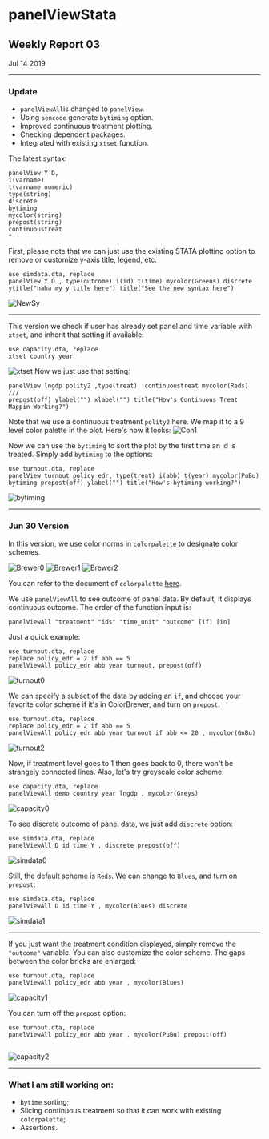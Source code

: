 # panelViewStata
## Weekly Report 03
Jul 14 2019

***
### Update
* `panelViewAll`is changed to `panelView`.
* Using `sencode` generate `bytiming` option.
* Improved continuous treatment plotting.
* Checking dependent packages.
* Integrated with existing `xtset` function.


The latest syntax:

```
panelView Y D,
i(varname)
t(varname numeric)
type(string)
discrete
bytiming
mycolor(string)
prepost(string)
continuoustreat
*
```
First, please note that we can just use the existing STATA plotting option to remove or customize y-axis title, legend, etc.
```
use simdata.dta, replace
panelView Y D , type(outcome) i(id) t(time) mycolor(Greens) discrete ytitle("haha my y title here") title("See the new syntax here")
```
![NewSy](newsyntax1.jpg)


***
This version we check if user has already set panel and time variable with `xtset`, and inherit that setting if available:
```
use capacity.dta, replace
xtset country year
```
![xtset](xtset.png)
Now we just use that setting:
```
panelView lngdp polity2 ,type(treat)  continuoustreat mycolor(Reds) ///
prepost(off) ylabel("") xlabel("") title("How's Continuous Treat Mappin Working?")
```
Note that we use a continuous treatment `polity2` here. We map it to a 9 level color palette in the plot. Here's how it looks:
![Con1](continuous.jpg)


Now we can use the `bytiming` to sort the plot by the first time an id is treated. Simply add `bytiming` to the options:
```
use turnout.dta, replace
panelView turnout policy_edr, type(treat) i(abb) t(year) mycolor(PuBu) bytiming prepost(off) ylabel("") title("How's bytiming working?")
```
![bytiming](bytiming1.png)



***
### Jun 30 Version
In this  version, we use color norms in `colorpalette` to designate color schemes.

![Brewer0](Brewer0.svg)
![Brewer1](Brewer1.svg)
![Brewer2](Brewer2.svg)

You can refer to the document of `colorpalette` [here](http://repec.sowi.unibe.ch/stata/palettes/colors.html).

We use `panelViewAll` to see outcome of panel data. By default, it displays continuous outcome. The order of the function input is:

```
panelViewAll "treatment" "ids" "time_unit" "outcome" [if] [in]
```
Just a quick example:
```
use turnout.dta, replace
replace policy_edr = 2 if abb == 5
panelViewAll policy_edr abb year turnout, prepost(off)
```
![turnout0](turnout0.png)

We can specify a subset of the data by adding an `if`, and choose your favorite color scheme if it's in ColorBrewer, and turn on `prepost`:
```
use turnout.dta, replace
replace policy_edr = 2 if abb == 5
panelViewAll policy_edr abb year turnout if abb <= 20 , mycolor(GnBu)
```
![turnout2](turnout2.png)

Now, if treatment level goes to 1 then goes back to 0, there won't be strangely connected lines. Also, let's try greyscale color scheme:
```
use capacity.dta, replace
panelViewAll demo country year lngdp , mycolor(Greys)
```
![capacity0](capacity0.png)


To see discrete outcome of panel data, we just add `discrete` option:
```
use simdata.dta, replace
panelViewAll D id time Y , discrete prepost(off)
```
![simdata0](simdata0.png)

Still, the default scheme is `Reds`. We can change to `Blues`, and turn on `prepost`:

```
use simdata.dta, replace
panelViewAll D id time Y , mycolor(Blues) discrete
```
![simdata1](simdata1.png)
***

If you just want the treatment condition displayed, simply remove the `"outcome"` variable. You can also customize the color scheme. The gaps between the color bricks are enlarged:
```
use turnout.dta, replace
panelViewAll policy_edr abb year , mycolor(Blues)
```
![capacity1](capacity1.jpg)

You can turn off the `prepost` option:

```
use turnout.dta, replace
panelViewAll policy_edr abb year , mycolor(PuBu) prepost(off)


```
![capacity2](capacity2.jpg)



***

### What I am still working on:

* `bytime` sorting;
* Slicing continuous treatment so that it can work with existing `colorpalette`;
* Assertions.

